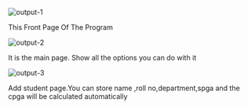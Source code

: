 ![output-1](https://user-images.githubusercontent.com/101261412/160569672-00428b0f-412c-4052-8bb8-492ff085d6ce.png)

This Front Page Of The Program

![output-2](https://user-images.githubusercontent.com/101261412/160570665-dd1ccb39-90ca-43be-b923-394379cc7d10.png)

It is the main page. Show all the options you can do with it

![output-3](https://user-images.githubusercontent.com/101261412/160570774-4f434c41-3424-4239-8754-a2dc32de7526.png)

Add student page.You can store name ,roll no,department,spga and the cpga will be  calculated automatically
